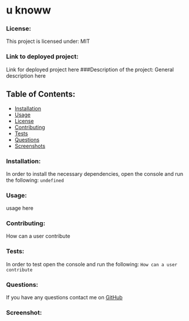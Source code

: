 # u knoww
### License: 
This project is licensed under:
MIT 
### Link to deployed project:
Link for deployed project here
###Description of the project:
General description here
## Table of Contents:
* [Installation](#installation)
* [Usage](#usage)
* [License](#license)
* [Contributing](#contributing)
* [Tests](#tests)
* [Questions](#questions)
* [Screenshots](#screenshot)
### Installation:
In order to install the necessary dependencies, open the console and run the following:
```undefined```
### Usage:
usage here
### Contributing:
How can a user contribute
### Tests:
In order to test open the console and run the following:
```How can a user contribute```
### Questions:
If you have any questions contact me on [GitHub](https://github.com/ndawg) 
### Screenshot: 
